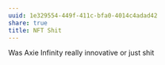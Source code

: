 ```yaml
---
uuid: 1e329554-449f-411c-bfa0-4014c4adad42
share: true
title: NFT Shit
---
```

Was Axie Infinity really innovative or just shit